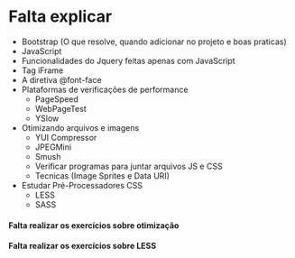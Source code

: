 # Falta explicar

- Bootstrap (O que resolve, quando adicionar no projeto e boas praticas)
- JavaScript
- Funcionalidades do Jquery feitas apenas com JavaScript
- Tag iFrame
- A diretiva @font-face
- Plataformas de verificações de performance
  - PageSpeed
  - WebPageTest
  - YSlow
- Otimizando arquivos e imagens
  - YUI Compressor
  - JPEGMini
  - Smush
  - Verificar programas para juntar arquivos JS e CSS
  - Tecnicas (Image Sprites e Data URI)
- Estudar Pré-Processadores CSS
  - LESS
  - SASS

#### Falta realizar os exercícios sobre otimização
#### Falta realizar os exercícios sobre LESS
